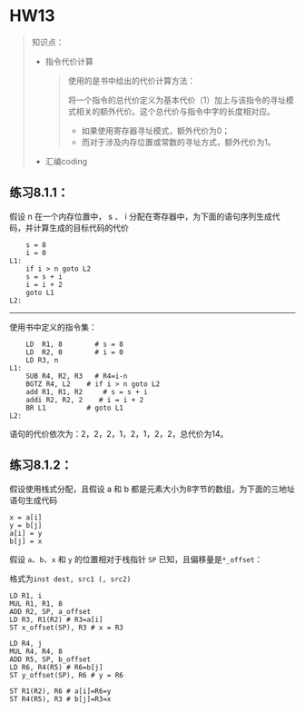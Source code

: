 # HW13

> 知识点：
>
> - 指令代价计算
>
>   > 使用的是书中给出的代价计算方法：
>   >
>   > 将一个指令的总代价定义为基本代价（1）加上与该指令的寻址模式相关的额外代价。这个总代价与指令中字的长度相对应。
>   >
>   > - 如果使用寄存器寻址模式，额外代价为0；
>   > - 而对于涉及内存位置或常数的寻址方式，额外代价为1。
>
> - 汇编coding

## 练习8.1.1：

假设 n 在一个内存位置中， s 、 i 分配在寄存器中，为下面的语句序列生成代码，并计算生成的目标代码的代价

```
    s = 8
    i = 0
L1:
    if i > n goto L2
    s = s + i
    i = i + 2
    goto L1
L2:
```

---

使用书中定义的指令集：

```assembly
    LD  R1, 8        # s = 8
    LD  R2, 0        # i = 0
    LD R3, n
L1:
	SUB R4, R2, R3 	 # R4=i-n
    BGTZ R4, L2    # if i > n goto L2
    add R1, R1, R2     # s = s + i
    addi R2, R2, 2    # i = i + 2
    BR L1          # goto L1
L2:

```

语句的代价依次为：2，2，2，1，2，1，2，2，总代价为14。



## 练习8.1.2：

假设使用栈式分配，且假设 a 和 b 都是元素大小为8字节的数组，为下面的三地址语句生成代码

```
x = a[i]
y = b[j]
a[i] = y
b[j] = x
```

假设 `a`、`b`、`x` 和 `y` 的位置相对于栈指针 `SP` 已知，且偏移量是`*_offset`：

格式为`inst dest, src1 (, src2)`

```
LD R1, i
MUL R1, R1, 8
ADD R2, SP, a_offset 
LD R3, R1(R2) # R3=a[i]
ST x_offset(SP), R3 # x = R3

LD R4, j
MUL R4, R4, 8
ADD R5, SP, b_offset 
LD R6, R4(R5) # R6=b[j]
ST y_offset(SP), R6 # y = R6

ST R1(R2), R6 # a[i]=R6=y
ST R4(R5), R3 # b[j]=R3=x
```

